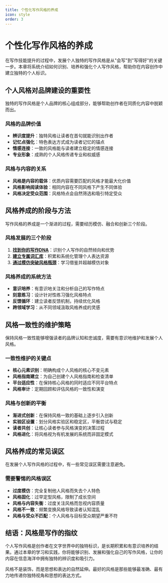 ```yaml
---
title: 个性化写作风格的养成
icon: style
order: 3
---
```


# 个性化写作风格的养成

在写作技能提升的过程中，发展个人独特的写作风格是从"会写"到"写得好"的关键一步。本章将系统介绍如何识别、培养和强化个人写作风格，帮助你在内容创作中建立独特的个人标识。

## 个人风格对品牌建设的重要性

独特的写作风格是个人品牌的核心组成部分，能够帮助创作者在同质化内容中脱颖而出。

### 风格的品牌价值

- **辨识度提升**：独特风格让读者在首句就能识别出作者
- **记忆点强化**：特色表达方式成为读者记忆的锚点
- **情感连接**：一致的风格能与读者建立稳定的情感连接
- **专业形象**：成熟的个人风格传递专业和权威感

### 风格与内容的关系

- **风格是内容的载体**：优质内容需要匹配的风格才能最大化价值
- **风格影响阅读体验**：相同内容在不同风格下产生不同体验
- **风格决定受众范围**：风格特点会自然筛选和吸引特定受众

## 风格养成的阶段与方法

写作风格的养成是一个渐进的过程，需要经历模仿、融合和创新三个阶段。

### 风格发展的三个阶段

1. **[找到你的写作DNA](./找到你的写作DNA.md)**：识别个人写作的自然倾向和优势
2. **[建立专属词汇库](./建立专属词汇库.md)**：积累和系统化管理个人表达资源
3. **[通过模仿突破风格瓶颈](./通过模仿突破风格瓶颈.md)**：学习借鉴并超越模仿对象

### 风格养成的系统方法

- **意识培养**：有意识地关注和分析自己的写作特点
- **刻意练习**：设计针对性练习强化风格特点
- **反馈循环**：建立读者反馈机制，持续优化风格
- **跨领域学习**：从不同领域汲取风格养成的灵感

## 风格一致性的维护策略

保持风格一致性能够增强读者的品牌认知和忠诚度，需要有意识地维护和发展个人风格。

### 一致性维护的关键点

- **核心元素识别**：明确构成个人风格的核心不变元素
- **风格指南建立**：为自己创建个人风格指南和检查清单
- **平台适应性**：在保持核心风格的同时适应不同平台特点
- **风格审计**：定期回顾和评估风格的一致性和演变

### 风格与创新的平衡

- **渐进式创新**：在保持风格一致的基础上逐步引入创新
- **实验区设置**：划分风格实验区和稳定区，平衡尝试与稳定
- **读者共创**：让核心读者参与风格演变的决策过程
- **风格进化**：将风格视为有机发展的系统而非固定模式

## 风格养成的常见误区

在发展个人写作风格的过程中，有一些常见误区需要注意避免。

### 需要警惕的风格误区

- **过度模仿**：完全复制他人风格而失去个人特色
- **风格固化**：过早定型风格，限制了成长空间
- **风格与内容失衡**：过度关注风格而忽视内容质量
- **风格不一致**：频繁变换风格导致读者认知混乱
- **风格与受众不匹配**：个人风格与目标受众期望严重不符

## 结语：风格是写作的指纹

个人写作风格是创作者在文字世界中的独特标识，是长期积累和有意识培养的结果。通过本章的学习和实践，你将能够识别、发展和强化自己的写作风格，让你的内容在信息海洋中拥有独特的辨识度和吸引力。

风格不是装饰，而是思想和表达的自然延伸。最好的风格是那些能够最准确、最有力地传递你独特视角和思想的表达方式。